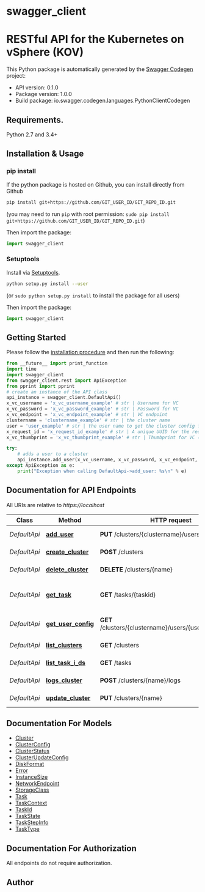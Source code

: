 # swagger_client
# RESTful API for the Kubernetes on vSphere (KOV) 

This Python package is automatically generated by the [Swagger Codegen](https://github.com/swagger-api/swagger-codegen) project:

- API version: 0.1.0
- Package version: 1.0.0
- Build package: io.swagger.codegen.languages.PythonClientCodegen

## Requirements.

Python 2.7 and 3.4+

## Installation & Usage
### pip install

If the python package is hosted on Github, you can install directly from Github

```sh
pip install git+https://github.com/GIT_USER_ID/GIT_REPO_ID.git
```
(you may need to run `pip` with root permission: `sudo pip install git+https://github.com/GIT_USER_ID/GIT_REPO_ID.git`)

Then import the package:
```python
import swagger_client 
```

### Setuptools

Install via [Setuptools](http://pypi.python.org/pypi/setuptools).

```sh
python setup.py install --user
```
(or `sudo python setup.py install` to install the package for all users)

Then import the package:
```python
import swagger_client
```

## Getting Started

Please follow the [installation procedure](#installation--usage) and then run the following:

```python
from __future__ import print_function
import time
import swagger_client
from swagger_client.rest import ApiException
from pprint import pprint
# create an instance of the API class
api_instance = swagger_client.DefaultApi()
x_vc_username = 'x_vc_username_example' # str | Username for VC
x_vc_password = 'x_vc_password_example' # str | Password for VC
x_vc_endpoint = 'x_vc_endpoint_example' # str | VC endpoint
clustername = 'clustername_example' # str | the cluster name
user = 'user_example' # str | the user name to get the cluster config for
x_request_id = 'x_request_id_example' # str | A unique UUID for the request (optional)
x_vc_thumbprint = 'x_vc_thumbprint_example' # str | Thumbprint for VC (optional)

try:
    # adds a user to a cluster
    api_instance.add_user(x_vc_username, x_vc_password, x_vc_endpoint, clustername, user, x_request_id=x_request_id, x_vc_thumbprint=x_vc_thumbprint)
except ApiException as e:
    print("Exception when calling DefaultApi->add_user: %s\n" % e)

```

## Documentation for API Endpoints

All URIs are relative to *https://localhost*

Class | Method | HTTP request | Description
------------ | ------------- | ------------- | -------------
*DefaultApi* | [**add_user**](docs/DefaultApi.md#add_user) | **PUT** /clusters/{clustername}/users | adds a user to a cluster
*DefaultApi* | [**create_cluster**](docs/DefaultApi.md#create_cluster) | **POST** /clusters | creates a cluster
*DefaultApi* | [**delete_cluster**](docs/DefaultApi.md#delete_cluster) | **DELETE** /clusters/{name} | deletes a cluster
*DefaultApi* | [**get_task**](docs/DefaultApi.md#get_task) | **GET** /tasks/{taskid} | get the task for the given task id
*DefaultApi* | [**get_user_config**](docs/DefaultApi.md#get_user_config) | **GET** /clusters/{clustername}/users/{username}/config | retrieves the user kubeconfig
*DefaultApi* | [**list_clusters**](docs/DefaultApi.md#list_clusters) | **GET** /clusters | get a list of all clusters
*DefaultApi* | [**list_task_i_ds**](docs/DefaultApi.md#list_task_i_ds) | **GET** /tasks | get a list of task IDs
*DefaultApi* | [**logs_cluster**](docs/DefaultApi.md#logs_cluster) | **POST** /clusters/{name}/logs | fetches cluster logs
*DefaultApi* | [**update_cluster**](docs/DefaultApi.md#update_cluster) | **PUT** /clusters/{name} | updates a cluster


## Documentation For Models

 - [Cluster](docs/Cluster.md)
 - [ClusterConfig](docs/ClusterConfig.md)
 - [ClusterStatus](docs/ClusterStatus.md)
 - [ClusterUpdateConfig](docs/ClusterUpdateConfig.md)
 - [DiskFormat](docs/DiskFormat.md)
 - [Error](docs/Error.md)
 - [InstanceSize](docs/InstanceSize.md)
 - [NetworkEndpoint](docs/NetworkEndpoint.md)
 - [StorageClass](docs/StorageClass.md)
 - [Task](docs/Task.md)
 - [TaskContext](docs/TaskContext.md)
 - [TaskId](docs/TaskId.md)
 - [TaskState](docs/TaskState.md)
 - [TaskStepInfo](docs/TaskStepInfo.md)
 - [TaskType](docs/TaskType.md)


## Documentation For Authorization

 All endpoints do not require authorization.


## Author



